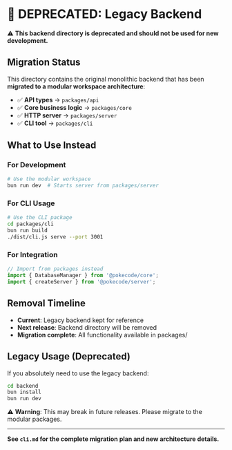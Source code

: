 # 🚨 DEPRECATED: Legacy Backend

⚠️ **This backend directory is deprecated and should not be used for new development.**

## Migration Status

This directory contains the original monolithic backend that has been **migrated to a modular workspace architecture**:

- ✅ **API types** → `packages/api`
- ✅ **Core business logic** → `packages/core` 
- ✅ **HTTP server** → `packages/server`
- ✅ **CLI tool** → `packages/cli`

## What to Use Instead

### For Development
```bash
# Use the modular workspace
bun run dev  # Starts server from packages/server
```

### For CLI Usage  
```bash
# Use the CLI package
cd packages/cli
bun run build
./dist/cli.js serve --port 3001
```

### For Integration
```typescript
// Import from packages instead
import { DatabaseManager } from '@pokecode/core';
import { createServer } from '@pokecode/server';
```

## Removal Timeline

- **Current**: Legacy backend kept for reference
- **Next release**: Backend directory will be removed
- **Migration complete**: All functionality available in packages/

## Legacy Usage (Deprecated)

If you absolutely need to use the legacy backend:

```bash
cd backend
bun install
bun run dev
```

⚠️ **Warning**: This may break in future releases. Please migrate to the modular packages.

---

**See `cli.md` for the complete migration plan and new architecture details.**